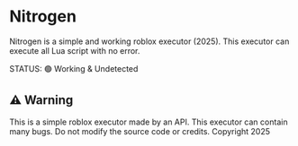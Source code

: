 # Nitrogen
Nitrogen is a simple and working roblox executor (2025). 
This executor can execute all Lua script with no error.

STATUS: 🟢 Working & Undetected

## ⚠️ Warning
This is a simple roblox executor made by an API.
This executor can contain many bugs. 
Do not modify the source code or credits.
Copyright 2025
